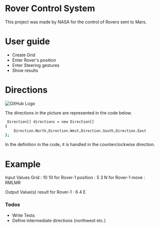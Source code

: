 # Rover Control System
 
This project was made by NASA for the control of Rovers sent to Mars.

# User guide

  - Create Grid
  - Enter Rover's position
  - Enter Steering gestures
  - Show results
  
# Directions

![GitHub Logo](https://www.geographyrealm.com/wp-content/uploads/2014/07/cardinal-points.png)

The directions in the picture are represented in the code below.
```sh
 Direction[] directions = new Direction[]
{
    Direction.North,Direction.West,Direction.South,Direction.East
};
```
In the definition in the code, it is handled in the counterclockwise direction.
 
# Example 

Input Values
Grid : 10 10
for Rover-1 position :  5 3 N
for Rover-1 move : RMLMR

Output Value(s)
result for Rover-1 : 6 4 E  

### Todos

 - Write Tests
 - Define intermediate directions (northwest etc.)

 
